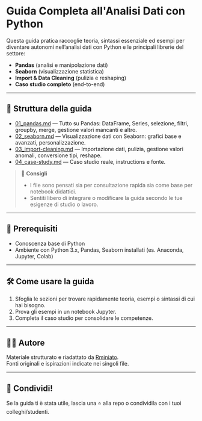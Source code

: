 # Guida Completa all'Analisi Dati con Python

Questa guida pratica raccoglie teoria, sintassi essenziale ed esempi per diventare autonomi nell’analisi dati con Python e le principali librerie del settore:
- **Pandas** (analisi e manipolazione dati)
- **Seaborn** (visualizzazione statistica)
- **Import & Data Cleaning** (pulizia e reshaping)
- **Caso studio completo** (end-to-end)

---

## 📂 Struttura della guida

- [01_pandas.md](./01_pandas.md) — Tutto su Pandas: DataFrame, Series, selezione, filtri, groupby, merge, gestione valori mancanti e altro.
- [02_seaborn.md](./02_seaborn.md) — Visualizzazione dati con Seaborn: grafici base e avanzati, personalizzazione.
- [03_import-cleaning.md](./03_import-cleaning.md) — Importazione dati, pulizia, gestione valori anomali, conversione tipi, reshape.
- [04_case-study.md](./04_case-study.md) — Caso studio reale, instructions e fonte.

> 📝 **Consigli**
> - I file sono pensati sia per consultazione rapida sia come base per notebook didattici.
> - Sentiti libero di integrare o modificare la guida secondo le tue esigenze di studio o lavoro.

---

## 🚀 Prerequisiti

- Conoscenza base di Python
- Ambiente con Python 3.x, Pandas, Seaborn installati (es. Anaconda, Jupyter, Colab)

---

## 🛠️ Come usare la guida

1. Sfoglia le sezioni per trovare rapidamente teoria, esempi o sintassi di cui hai bisogno.
2. Prova gli esempi in un notebook Jupyter.
3. Completa il caso studio per consolidare le competenze.

---

## 👨‍💻 Autore

Materiale strutturato e riadattato da [Rminiato](https://github.com/Rminiato).  
Fonti originali e ispirazioni indicate nei singoli file.

---

## 📢 Condividi!

Se la guida ti è stata utile, lascia una ⭐ alla repo o condividila con i tuoi colleghi/studenti.
